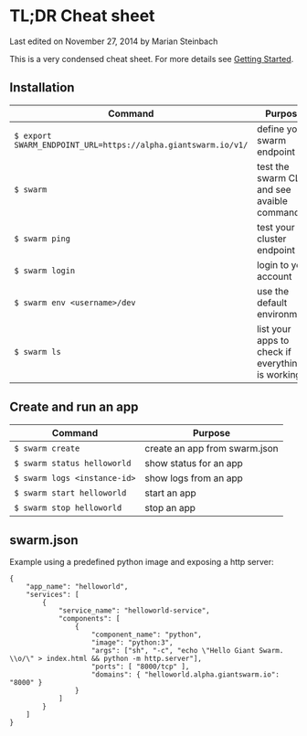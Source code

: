 # TL;DR Cheat sheet

<p class="lastmod">Last edited on November 27, 2014 by Marian Steinbach</p>

This is a very condensed cheat sheet. For more details see [Getting Started](gettingstarted.md).

## Installation

Command       | Purpose
------------- | -------------
`$ export SWARM_ENDPOINT_URL=https://alpha.giantswarm.io/v1/` | define your swarm endpoint
`$ swarm`     | test the swarm CLI and see avaible commands
`$ swarm ping` | test your cluster endpoint 
`$ swarm login` | login to your account 
`$ swarm env <username>/dev` | use the default environment
`$ swarm ls` | list your apps to check if everything is working

## Create and run an app

Command                          | Purpose
-------------------------------- | -------------
`$ swarm create`                 | create an app from swarm.json
`$ swarm status helloworld`      | show status for an app
`$ swarm logs <instance-id>`     | show logs from an app
`$ swarm start helloworld`       | start an app
`$ swarm stop helloworld`        | stop an app

## swarm.json

Example using a predefined python image and exposing a http server:

    {
        "app_name": "helloworld",
        "services": [
            {
                "service_name": "helloworld-service",
                "components": [
                    {
                        "component_name": "python",
                        "image": "python:3",
                        "args": ["sh", "-c", "echo \"Hello Giant Swarm. \\o/\" > index.html && python -m http.server"],
                        "ports": [ "8000/tcp" ],
                        "domains": { "helloworld.alpha.giantswarm.io": "8000" }
                    }
                ]
            }
        ]
    }
